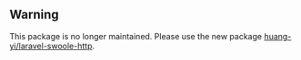 ## Warning

This package is no longer maintained. Please use the new package [huang-yi/laravel-swoole-http](https://github.com/huang-yi/laravel-swoole-http).
